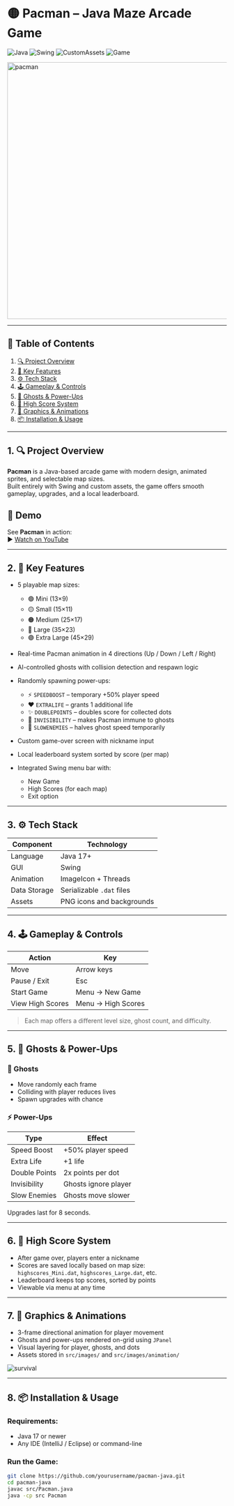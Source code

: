 # 🟡 Pacman – Java Maze Arcade Game

![Java](https://img.shields.io/badge/Java-17+-red?logo=java)
![Swing](https://img.shields.io/badge/Swing-GUI-blue?logo=oracle)
![CustomAssets](https://img.shields.io/badge/Assets-Custom-yellow)
![Game](https://img.shields.io/badge/Genre-Arcade-brightgreen)

<img width="975" height="589" alt="pacman" src="https://github.com/user-attachments/assets/54b95aa5-93a0-4a7c-a96b-7f69cf2d2367" />


---

## 📑 Table of Contents

1. [🔍 Project Overview](#1-project-overview)  
2. [🧠 Key Features](#2-key-features)  
3. [⚙️ Tech Stack](#3-tech-stack)  
4. [🕹️ Gameplay & Controls](#4-gameplay--controls)  
5. [👾 Ghosts & Power-Ups](#5-ghosts--power-ups)  
6. [💾 High Score System](#6-high-score-system)  
7. [🎨 Graphics & Animations](#7-graphics--animations)  
8. [📦 Installation & Usage](#8-installation--usage)

---

## 1. 🔍 Project Overview

**Pacman** is a Java-based arcade game with modern design, animated sprites, and selectable map sizes.  
Built entirely with Swing and custom assets, the game offers smooth gameplay, upgrades, and a local leaderboard.

## 🎥 Demo

See **Pacman** in action:  
▶️ [Watch on YouTube](https://youtu.be/DBJ_XIjbmwY)

---

## 2. 🧠 Key Features

- 5 playable map sizes:
  - 🟢 Mini (13×9)  
  - 🟡 Small (15×11)  
  - 🟠 Medium (25×17)  
  - 🔴 Large (35×23)  
  - 🟣 Extra Large (45×29)

- Real-time Pacman animation in 4 directions (Up / Down / Left / Right)
- AI-controlled ghosts with collision detection and respawn logic
- Randomly spawning power-ups:
  - ⚡ `SPEEDBOOST` – temporary +50% player speed  
  - ❤️ `EXTRALIFE` – grants 1 additional life  
  - ✨ `DOUBLEPOINTS` – doubles score for collected dots  
  - 👻 `INVISIBILITY` – makes Pacman immune to ghosts  
  - 🐌 `SLOWENEMIES` – halves ghost speed temporarily

- Custom game-over screen with nickname input
- Local leaderboard system sorted by score (per map)
- Integrated Swing menu bar with:
  - New Game
  - High Scores (for each map)
  - Exit option
---

## 3. ⚙️ Tech Stack

| Component     | Technology     |
|---------------|----------------|
| Language      | Java 17+       |
| GUI           | Swing          |
| Animation     | ImageIcon + Threads |
| Data Storage  | Serializable `.dat` files |
| Assets        | PNG icons and backgrounds |

---

## 4. 🕹️ Gameplay & Controls

| Action             | Key               |
|--------------------|-------------------|
| Move               | Arrow keys        |
| Pause / Exit       | Esc               |
| Start Game         | Menu → New Game   |
| View High Scores   | Menu → High Scores |

> Each map offers a different level size, ghost count, and difficulty.

---

## 5. 👾 Ghosts & Power-Ups

### 👻 Ghosts
- Move randomly each frame  
- Colliding with player reduces lives  
- Spawn upgrades with chance

### ⚡ Power-Ups
| Type           | Effect              |
|----------------|---------------------|
| Speed Boost    | +50% player speed   |
| Extra Life     | +1 life             |
| Double Points  | 2x points per dot   |
| Invisibility   | Ghosts ignore player |
| Slow Enemies   | Ghosts move slower  |

Upgrades last for 8 seconds.

---

## 6. 💾 High Score System

- After game over, players enter a nickname  
- Scores are saved locally based on map size:  
  `highscores_Mini.dat`, `highscores_Large.dat`, etc.  
- Leaderboard keeps top scores, sorted by points  
- Viewable via menu at any time

---

## 7. 🎨 Graphics & Animations

- 3-frame directional animation for player movement  
- Ghosts and power-ups rendered on-grid using `JPanel`  
- Visual layering for player, ghosts, and dots  
- Assets stored in `src/images/` and `src/images/animation/`

![survival](pngs/survival.png)

---

## 8. 📦 Installation & Usage

### Requirements:
- Java 17 or newer
- Any IDE (IntelliJ / Eclipse) or command-line

### Run the Game:

```bash
git clone https://github.com/yourusername/pacman-java.git
cd pacman-java
javac src/Pacman.java
java -cp src Pacman
